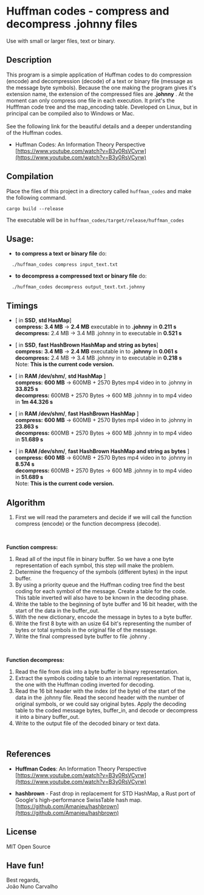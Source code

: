 # Huffman codes - compress and decompress .johnny files
Use with small or larger files, text or binary.


## Description
This program is a simple application of Huffman codes to do compression (encode) and decompression (decode) of a text or binary file (message as the message byte symbols). Because the one making the program gives it's extension name, the extension of the compressed files are **.johnny** . At the moment can only compress one file in each execution. It print's the Hufffman code tree and the map_encoding table. Developed on Linux, but in principal can be compiled also to Windows or Mac. <br> 
<br>
See the following link for the beautiful details and a deeper understanding of the Huffman codes.<br> 

* Huffman Codes: An Information Theory Perspective <br>
  [https://www.youtube.com/watch?v=B3y0RsVCyrw](https://www.youtube.com/watch?v=B3y0RsVCyrw)


## Compilation 
Place the files of this project in a directory called ```huffman_codes``` and make the following command. <br>

```
cargo build --release
```

The executable will be in ```huffman_codes/target/release/huffman_codes```


## Usage: 

* **to compress a text or binary file** do: <br>
```
  ./huffman_codes compress input_text.txt
```

* **to decompress a compressed text or binary file** do: <br>
```
  ./huffman_codes decompress output_text.txt.johnny
```


## Timings

* [ in **SSD**, **std HasMap**] <br>
  **compress:**    **3.4 MB** -> **2.4 MB** executable in to **.johnny** in **0.211 s** <br>
  **decompress:**  2.4 MB -> 3.4 MB .johnny in to executable in **0.521 s**

* [ in **SSD**, **fast HashBrown HashMap and string as bytes**] <br>
  **compress:**    **3.4 MB** -> **2.4 MB** executable in to **.johnny** in **0.061 s** <br>
  **decompress:**  2.4 MB -> 3.4 MB .johnny in to executable in **0.218 s** <br>
  Note: **This is the current code version.**

* [ in **RAM /dev/shm/**, **std HashMap** ] <br>
  **compress:**    **600 MB** -> 600MB + 2570 Bytes mp4 video in to .johnny in **33.825 s** <br>
  **decompress:**  600MB + 2570 Bytes -> 600 MB .johnny in to mp4 video in **1m 44.326 s** 
                                                                             
* [ in **RAM /dev/shm/**, **fast HashBrown HashMap** ] <br>
  **compress:**    **600 MB** -> 600MB + 2570 Bytes mp4 video in to .johnny in **23.863 s** <br>
  **decompress:**  600MB + 2570 Bytes -> 600 MB .johnny in to mp4 video in **51.689 s** <br>

* [ in **RAM /dev/shm/**, **fast HashBrown HashMap and string as bytes** ] <br>
  **compress:**    **600 MB** -> 600MB + 2570 Bytes mp4 video in to .johnny in **8.574 s** <br>
  **decompress:**  600MB + 2570 Bytes -> 600 MB .johnny in to mp4 video in **51.689 s** <br>
  Note: **This is the current code version.**


## Algorithm

1. First we will read the parameters and decide if we will call the function compress (encode) or the function decompress (decode).
<br>

**Function compress:** <br>
1. Read all of the input file in binary buffer. So we have a one byte representation of each symbol, this step will make the problem.
2. Determine the frequency of the symbols (different bytes) in the input buffer.
3. By using a priority queue and the Huffman coding tree find the best coding for each symbol of the message. Create a table for the code. This table inverted will also have to be known in the decoding phase.
4. Write the table to the beginning of byte buffer and 16 bit header, with the start of the data in the buffer_out.
5. With the new dictionary, encode the message in bytes to a byte buffer.
6. Write the first 8 byte with an usize 64 bit's representing the number of bytes or total symbols in the original file of the message.
7. Write the final compressed byte buffer to file .johnny .
<br>

**Function decompress:** <br>
1. Read the file from disk into a byte buffer in binary representation.
2. Extract the symbols coding table to an internal representation. That is, the one with the Huffman coding inverted for decoding.
3. Read the 16 bit header with the index (of the byte) of the start of the data in the .johnny file. Read the second header with the number of original symbols, or we could say original bytes. Apply the decoding table to the coded message bytes, buffer_in, and decode or decompress it into a binary buffer_out.
4. Write to the output file of the decoded binary or text data. 
<br>


## References

* **Huffman Codes**: An Information Theory Perspective <br>
  [https://www.youtube.com/watch?v=B3y0RsVCyrw](https://www.youtube.com/watch?v=B3y0RsVCyrw)

* **hashbrown** - Fast drop in replacement for STD HashMap, a Rust port of Google's high-performance SwissTable hash map. <br>
  [https://github.com/Amanieu/hashbrown](https://github.com/Amanieu/hashbrown)


## License
MIT Open Source


## Have fun!
Best regards, <br>
João Nuno Carvalho
